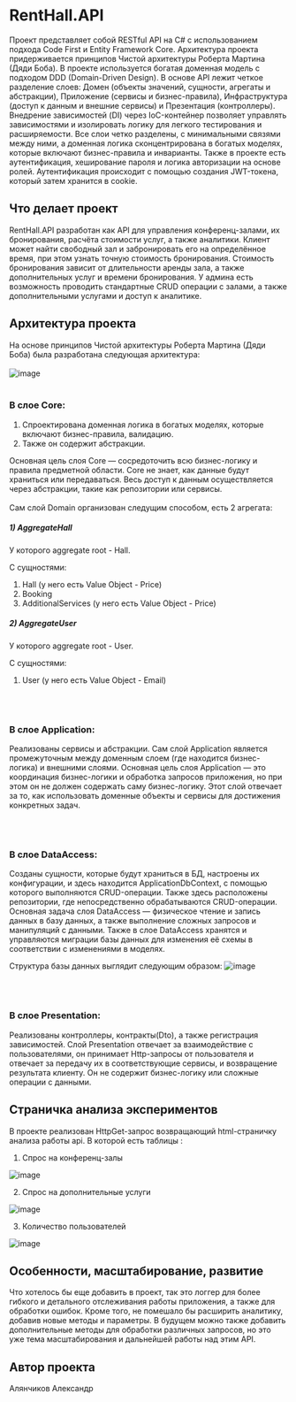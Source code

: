 # RentHall.API
Проект представляет собой RESTful API на C# с использованием подхода Code First и Entity Framework Core. Архитектура проекта придерживается принципов Чистой архитектуры Роберта Мартина (Дяди Боба). В проекте используется богатая доменная модель с подходом DDD (Domain-Driven Design). В основе API лежит четкое разделение слоев: Домен (объекты значений, сущности, агрегаты и абстракции), Приложение (сервисы и бизнес-правила), Инфраструктура (доступ к данным и внешние сервисы) и Презентация (контроллеры). Внедрение зависимостей (DI) через IoC-контейнер позволяет управлять зависимостями и изолировать логику для легкого тестирования и расширяемости. Все слои четко разделены, с минимальными связями между ними, а доменная логика сконцентрирована в богатых моделях, которые включают бизнес-правила и инварианты. Также в проекте есть аутентификация, хеширование пароля и логика авторизации на основе ролей. Аутентификация происходит с помощью создания JWT-токена, который затем хранится в cookie. 
## Что делает проект 
RentHall.API разработан как API для управления конференц-залами, их бронирования, расчёта стоимости услуг, а также аналитики. Клиент может найти свободный зал и забронировать его на определённое время, при этом узнать точную стоимость бронирования. Стоимость бронирования зависит от длительности аренды зала, а также дополнительных услуг и времени бронирования. У админа есть возможность проводить стандартные CRUD операции с залами, а также дополнительными услугами и доступ к аналитике.   
## Архитектура проекта 
На основе принципов Чистой архитектуры Роберта Мартина (Дяди Боба) была разработана следующая архитектура:
<br><br>
![image](https://github.com/user-attachments/assets/038fbf02-46f9-4b7d-9f82-56e2f2cf854e)
<br><br>
### В слое Core:
1) Спроектирована доменная логика в богатых моделях, которые включают бизнес-правила, валидацию.
2) Также он содержит абстракции.

Основная цель слоя Core — сосредоточить всю бизнес-логику и правила предметной области. Core не знает, как данные будут храниться или передаваться. Весь доступ к данным осуществляется через абстракции, такие как репозитории или сервисы.
<br><br>
Сам слой Domain организован следущим способом, есть 2 агрегата: 
##### 1) AggregateHall
   
У которого aggregate root - Hall.

C сущностями:
   1. Hall (у него есть Value Object - Price)
   2. Booking
   3. AdditionalServices (у него есть Value Object - Price)

##### 2) AggregateUser
   
У которого aggregate root - User.

C сущностями:
   1. User (у него есть Value Object - Email)

<br><br>
### В слое Application:
Реализованы сервисы и абстракции. Сам слой Application является промежуточным между доменным слоем (где находится бизнес-логика) и внешними слоями. Основная цель слоя Application — это координация бизнес-логики и обработка запросов приложения, но при этом он не должен содержать саму бизнес-логику. Этот слой отвечает за то, как использовать доменные объекты и сервисы для достижения конкретных задач.

<br><br>
### В слое DataAccess:
Созданы сущности, которые будут храниться в БД, настроены их конфигурации, и здесь находится ApplicationDbContext, с помощью которого выполняются CRUD-операции. Также здесь расположены репозитории, где непосредственно обрабатываются CRUD-операции. Основная задача слоя DataAccess — физическое чтение и запись данных в базу данных, а также выполнение сложных запросов и манипуляций с данными. Также в слое DataAccess хранятся и управляются миграции базы данных для изменения её схемы в соответствии с изменениями в моделях.

Структура базы данных выглядит следующим образом:
![image](https://github.com/user-attachments/assets/d52838eb-13d6-496b-8c4f-25f1e32118d2)

<br><br>
### В слое Presentation:
Pеализованы контроллеры, контракты(Dto), а также регистрация зависимостей. Слой Presentation отвечает за взаимодействие с пользователями, он принимает Http-запросы от пользователя и отвечает за передачу их в соответствующие сервисы, и возвращение результата клиенту. Он не содержит бизнес-логику или сложные операции с данными.

## Страничка анализа экспериментов 

В проекте реализован HttpGet-запрос возвращающий html-страничку анализа работы api.
В которой есть таблицы : 
1) Спрос на конференц-залы
   
![image](https://github.com/user-attachments/assets/c1c7a517-089d-4aa9-bf23-37d7650d9be4)

2) Спрос на дополнительные услуги
   
![image](https://github.com/user-attachments/assets/985496b6-7df8-495a-883e-1810ab4b5ef8)

3) Количество пользователей
   
![image](https://github.com/user-attachments/assets/d376fcde-9752-42b9-ba79-f1ad1d3e2a4c)


## Особенности, масштабирование, развитие

Что хотелось бы еще добавить в проект, так это логгер для более гибкого и детального отслеживания работы приложения, а также для обработки ошибок. Кроме того, не помешало бы расширить аналитику, добавив новые методы и параметры. В будущем можно также добавить дополнительные методы для обработки различных запросов, но это уже тема масштабирования и дальнейшей работы над этим API.


## Автор проекта 

Алянчиков Александр 














